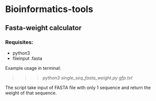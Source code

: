 # Bioinformatics-tools 

## Fasta-weight calculator

### Requisites:
  - python3
  - fileinput .fasta


Example usage in terminal:

>>> _python3 single_seq_fasta_weight.py gfp.txt_



The script take input of FASTA file with only 1 sequence 
and return the weight of that sequence.
